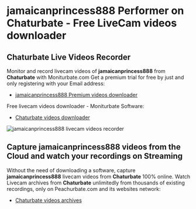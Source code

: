# jamaicanprincess888 Performer on Chaturbate - Free LiveCam videos downloader

## Chaturbate Live Videos Recorder

Monitor and record livecam videos of **jamaicanprincess888** from **Chaturbate** with Moniturbate.com
Get a premium trial for free by just and only registering with your Email address:
* [jamaicanprincess888 Premium videos downloader](https://moniturbate.com/request-demo-licence-key.html)

Free livecam videos downloader - Moniturbate Software:
* [Chaturbate videos downloader](https://moniturbate.com/moniturbate-download-software.html)

![jamaicanprincess888 livecam videos recorder](https://peachurnet.com/templates/moniturbate-software.png)


## Capture jamaicanprincess888 videos from the Cloud and watch your recordings on Streaming

Without the need of downloading a software, capture **jamaicanprincess888** livecam videos from **Chaturbate** 100% online.
Watch Livecam archives from **Chaturbate** unlimitedly from thousands of existing recordings, only on Peachurbate.com and its websites network:
* [Chaturbate videos archives](https://peachurnet.com/)